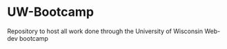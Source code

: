 # UW-Bootcamp

Repository to host all work done through the University of Wisconsin Web-dev bootcamp
